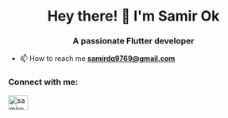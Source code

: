 <h1 align="center">Hey there! 👋 I'm Samir Ok</h1>
<h3 align="center">A passionate Flutter developer</h3>

- 📫 How to reach me **samirdq9769@gmail.com**

<h3 align="left">Connect with me:</h3>
<p align="left">
<a href="https://www.linkedin.com/in/samir-ok-46b3ab22a/" target="blank"><img align="center" src="https://raw.githubusercontent.com/rahuldkjain/github-profile-readme-generator/master/src/images/icons/Social/linked-in-alt.svg" alt="samirok" height="30" width="40" /></a>
</p>

